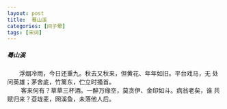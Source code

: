 ```yaml
---
layout: post
title:  蓦山溪
categories: [间子翚]
tags: [宋词]
---
```


##### 蓦山溪

　　浮烟冷雨，今日还重九。秋去又秋来，但黄花、年年如旧。平台戏马，无
处问英雄；茅舍底，竹篱东，伫立时搔首。　　　　　　　　　　　　　　　
　 
<br>　　 客来何有？草草三杯酒。一醉万缘空，莫贪伊、金印如斗。病翁老矣，谁
共赋归来？芟垅麦，网溪鱼，未落他人后。　　　　　　　　　　　　　　　 
　　　　　　　　　　　　　

























　　　　　　　　　　 





































